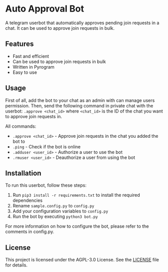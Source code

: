 # Auto Approval Bot

A telegram userbot that automatically approves pending join requests in a chat. It can be used to approve join requests in bulk.

## Features
- Fast and efficient
- Can be used to approve join requests in bulk
- Written in Pyrogram
- Easy to use

## Usage
First of all, add the bot to your chat as an admin with can manage users permission. Then, send the following command in private chat with the userbot:
```.approve <chat_id>``` where ```<chat_id>``` is the ID of the chat you want to approve join requests in.

All commands:
- ```.approve <chat_id>``` - Approve join requests in the chat you added the bot to
- ```.ping``` - Check if the bot is online
- ```.adduser <user_id>``` - Authorize a user to use the bot
- ```.rmuser <user_id>``` - Deauthorize a user from using the bot


## Installation
To run this userbot, follow these steps:

1. Run ```pip3 install -r requirements.txt``` to install the required dependencies
2. Rename ```sample.config.py``` to ```config.py```
3. Add your configuration variables to ```config.py```
4. Run the bot by executing ```python3 bot.py```

For more information on how to configure the bot, please refer to the comments in config.py.

## License
This project is licensed under the AGPL-3.0 License. See the [LICENSE](LICENSE) file for details.